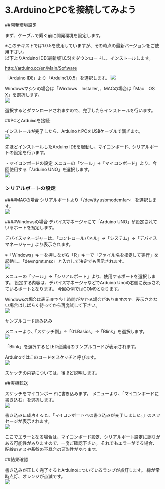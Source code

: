 # 3.ArduinoとPCを接続してみよう

##開発環境設定

まず、ケーブルで繋ぐ前に開発環境を設定します。

※このテキストでは1.0.5を使用していますが、その時点の最新バージョンをご使用下さい。
<br>
以下よりArduino IDE(最新版1.0.5)をダウンロードし、インストールします。

http://arduino.cc/en/Main/Software

「Arduino IDE」より「Arduino1.0.5」を選択します。
![](dl1.jpg)


Windowsマシンの場合は「Windows　Installer」、MACの場合は「Mac　OS　X」を選択します。 
<br>
![](dl2.jpg)

選択するとダウンロードされますので、完了したらインストールを行います。


##PCとArduinoを接続

インストールが完了したら、ArduinoとPCをUSBケーブルで繋ぎます。 
<br>
![](connect.jpg)

先ほどインストールしたArduino IDEを起動し、マイコンボード、シリアルポートの設定を行います。

・マイコンボードの設定
メニューの「ツール」→「マイコンボード」より、今回使用する「Arduino UNO」を選択します。
<br>
![](ard1.jpg)

### シリアルポートの設定

####MACの場合
シリアルポートより「/dev/tty.usbmodemfa～」を選択します。
<br>
![](ard2.png)

####Windowsの場合
デバイスマネージャにて「Arduino UNO」が設定されているポートを指定します。

デバイスマネージャーは、「コントロールパネル」→「システム」→「デバイスマネージャー」より表示されます。

※「Windows」キーを押しながら「R」キーで「ファイル名を指定して実行」を起動し、「devmgmt.msc」と入力して決定でも表示されます。
<br>
![](win1.JPG)

メニューの「ツール」→「シリアルポート」より、使用するポートを選択します。
設定する内容は、デバイスマネージャなどでArduino Unoの右側に表示されているポートとなります。
今回の例ではCOM9となります。

Windowsの場合は表示まで少し時間がかかる場合がありますので、表示されない場合はしばらく待ってから再度試して下さい。
<br>
![](win2.jpg)

サンプルコード読み込み

メニューより、「スケッチ例」→「01.Basics」→「Blink」を選択します。
<br>
![](ard_code1.jpg)


「Blink」を選択するとLED点滅用のサンプルコードが表示されます。

Arduinoではこのコードをスケッチと呼びます。
<br>
![](ard_code2.jpg)

スケッチの内容については、後ほど説明します。


##実機転送

スケッチをマイコンボードに書き込みます。
メニューより、「マイコンボードに書き込む」を選択します。
<br>
![](ard_code3.jpg)

書き込みに成功すると、「マイコンボードへの書き込みが完了しました。」のメッセージが表示されます。
<br>
![](ard_code4.jpg)

ここでエラーとなる場合は、マイコンボード設定、シリアルポート設定に誤りがある可能性がありますので、一度ご確認下さい。
それでもエラーがでる場合、配線のミスや基盤の不具合の可能性があります。


##結果確認

書き込みが正しく完了するとArduinoについているランプが点灯します。
緑が常時点灯、オレンジが点滅です。
<br>
![](ard_code5.jpg)